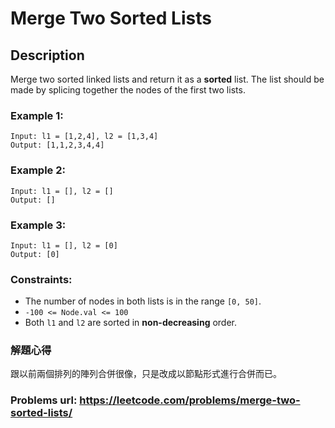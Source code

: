 # Merge Two Sorted Lists
## Description
Merge two sorted linked lists and return it as a **sorted** list. The list should be made by splicing together the nodes of the first two lists.


### Example 1:
    Input: l1 = [1,2,4], l2 = [1,3,4]
    Output: [1,1,2,3,4,4]

### Example 2:
    Input: l1 = [], l2 = []
    Output: []

### Example 3:
    Input: l1 = [], l2 = [0]
    Output: [0]

### Constraints:
* The number of nodes in both lists is in the range `[0, 50]`.
* `-100 <= Node.val <= 100`
* Both `l1` and `l2` are sorted in **non-decreasing** order.

### 解題心得
跟以前兩個排列的陣列合併很像，只是改成以節點形式進行合併而已。

### Problems url: https://leetcode.com/problems/merge-two-sorted-lists/